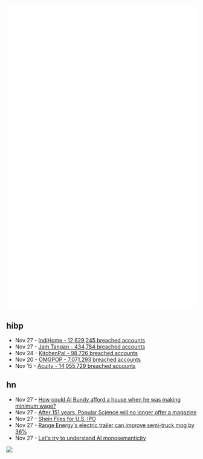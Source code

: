 ![Metrics](https://raw.githubusercontent.com/phixion/phixion/master/metrics.svg)

## hibp

<!--
for https://github.com/phixion/phixion/blob/main/.github/workflows/feeds.yml
-->
<!--START_SECTION:haveibeenpwnd-->
- Nov 27 - [IndiHome - 12,629,245 breached accounts](https://haveibeenpwned.com/PwnedWebsites#IndiHome)
- Nov 27 - [Jam Tangan - 434,784 breached accounts](https://haveibeenpwned.com/PwnedWebsites#JamTangan)
- Nov 24 - [KitchenPal - 98,726 breached accounts](https://haveibeenpwned.com/PwnedWebsites#KitchenPal)
- Nov 20 - [OMGPOP - 7,071,293 breached accounts](https://haveibeenpwned.com/PwnedWebsites#OMGPOP)
- Nov 15 - [Acuity - 14,055,729 breached accounts](https://haveibeenpwned.com/PwnedWebsites#Acuity)
<!--END_SECTION:haveibeenpwnd-->

## hn

<!--
for https://github.com/phixion/phixion/blob/main/.github/workflows/feeds.yml
-->
<!--START_SECTION:hn-->
- Nov 27 - [How could Al Bundy afford a house when he was making minimum wage?](https://old.reddit.com/r/AskHistorians/comments/ggozng/in_the_sitcom_married_with_children_protagonist/)
- Nov 27 - [After 151 years, Popular Science will no longer offer a magazine](https://www.theverge.com/2023/11/27/23978042/popular-science-digital-magazine-discontinued)
- Nov 27 - [Shein Files for U.S. IPO](https://www.cnbc.com/2023/11/27/shein-files-for-us-ipo-as-fast-fashion-giant-looks-to-expand-its-global-reach.html)
- Nov 27 - [Range Energy's electric trailer can improve semi-truck mpg by 36%](https://electrek.co/2023/11/27/range-energys-electric-trailer-can-improve-semi-truck-mpg-by-36/)
- Nov 27 - [Let's try to understand AI monosemanticity](https://www.astralcodexten.com/p/god-help-us-lets-try-to-understand)
<!--END_SECTION:hn-->

<!--
for https://yhype.me
-->
![](https://hit.yhype.me/github/profile?user_id=13013670)
